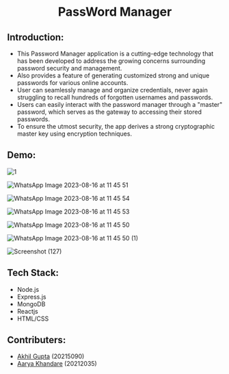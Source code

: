 
<h1 align="center">PassWord Manager</h1>

## Introduction:
  * This Password Manager application is a cutting-edge technology that has been developed to address the growing concerns surrounding password security and management.
  * Also provides a feature of generating customized strong and unique passwords for various online accounts.
  * User can seamlessly manage and organize credentials, never again struggling to recall hundreds of forgotten usernames and passwords.
  * Users can easily interact with the password manager through a "master" password, which serves as the gateway to accessing their stored passwords.
  * To ensure the utmost security, the app derives a strong cryptographic master key using encryption techniques.
    
## Demo:
<!--main page-->
![1](https://github.com/akhil1g/PasswordManager/assets/136430619/1f56e1f5-8cf6-4a1e-85a1-18852fa30f01)
<!--register page-->
![WhatsApp Image 2023-08-16 at 11 45 51](https://github.com/akhil1g/PasswordManager/assets/136430619/305b1e0b-cb80-4706-b6fb-e74e6d091636)
<!--login page-->
![WhatsApp Image 2023-08-16 at 11 45 54](https://github.com/akhil1g/PasswordManager/assets/136430619/92922f15-06a0-412c-a7da-57702901d6e6)
<!--login video-->

<!--home page-->
![WhatsApp Image 2023-08-16 at 11 45 53](https://github.com/akhil1g/PasswordManager/assets/136430619/c8c863bd-1a92-4d61-a887-fdef937a464f)

<!--store page-->
![WhatsApp Image 2023-08-16 at 11 45 50](https://github.com/akhil1g/PasswordManager/assets/136430619/9ea36973-ab89-44e8-a5fd-0134589b1877)
<!--store video-->

<!--retrieve page-->
![WhatsApp Image 2023-08-16 at 11 45 50 (1)](https://github.com/akhil1g/PasswordManager/assets/136430619/460b8708-7acc-4bae-8c49-0d6b38324ef1)
<!--generate page-->
![Screenshot (127)](https://github.com/akhil1g/PasswordManager/assets/136430619/48db6061-b8a8-4482-8ffe-43f2971074fe)



## Tech Stack:


 * Node.js
 * Express.js
 * MongoDB
 * Reactjs
 * HTML/CSS

## Contributers:
  * [Akhil Gupta](https://github.com/akhil1g) (20215090)
  * [Aarya Khandare](https://github.com/aaryak4554) (20212035) 
